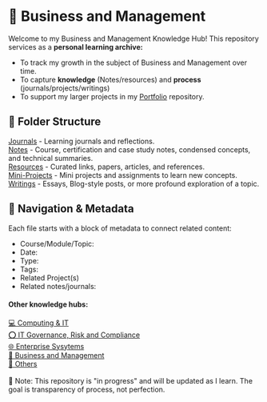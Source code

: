 # 💼 Business and Management

Welcome to my Business and Management Knowledge Hub!
This repository services as a <b>personal learning archive:</b>
- To track my growth in the subject of Business and Management over time.
- To capture <b>knowledge</b> (Notes/resources) and <b>process</b> (journals/projects/writings)
- To support my larger projects in my [ Portfolio](https://github.com/NikiDigitals/Portfolio_Projects) repository. 

## 📂 Folder Structure
[Journals](journal) - Learning journals and reflections.  
[Notes](notes) - Course, certification and case study notes, condensed concepts, and technical summaries.  
[Resources](resources) - Curated links, papers, articles, and references.  
[Mini-Projects](projects) - Mini projects and assignments to learn new concepts.  
[Writings](writings) - Essays, Blog-style posts, or more profound exploration of a topic.  

## 🧭 Navigation & Metadata

Each file starts with a block of metadata to connect related content:  
- Course/Module/Topic:  
- Date:  
- Type:  
- Tags:  
- Related Project(s)  
- Related notes/journals:  

<h4>Other knowledge hubs:</h4>

[💻 Computing & IT](https://github.com/NikiDigitals/Computing-IT)  
[⭕ IT Governance, Risk and Compliance](https://github.com/NikiDigitals/GRC)  
[🌐 Enterprise Sysytems](https://github.com/NikiDigitals/systems)    
[💼 Business and Management](https://github.com/NikiDigitals/Finance-and-accounting)   
[📑 Others](https://github.com/NikiDigitals/others)  
<br>
📌 Note: This repository is "in progress" and will be updated as I learn. 
The goal is transparency of process, not perfection.


